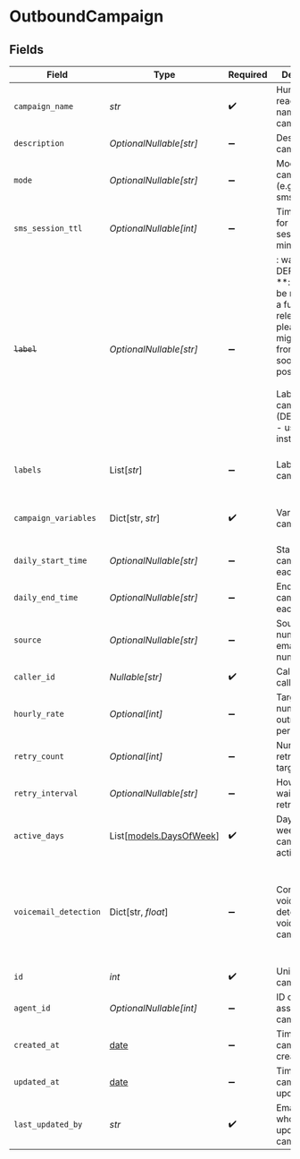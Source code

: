 # OutboundCampaign


## Fields

| Field                                                                                                                                                                                   | Type                                                                                                                                                                                    | Required                                                                                                                                                                                | Description                                                                                                                                                                             | Example                                                                                                                                                                                 |
| --------------------------------------------------------------------------------------------------------------------------------------------------------------------------------------- | --------------------------------------------------------------------------------------------------------------------------------------------------------------------------------------- | --------------------------------------------------------------------------------------------------------------------------------------------------------------------------------------- | --------------------------------------------------------------------------------------------------------------------------------------------------------------------------------------- | --------------------------------------------------------------------------------------------------------------------------------------------------------------------------------------- |
| `campaign_name`                                                                                                                                                                         | *str*                                                                                                                                                                                   | :heavy_check_mark:                                                                                                                                                                      | Human readable name of campaign                                                                                                                                                         | Outbound Campaign 1                                                                                                                                                                     |
| `description`                                                                                                                                                                           | *OptionalNullable[str]*                                                                                                                                                                 | :heavy_minus_sign:                                                                                                                                                                      | Description of campaign                                                                                                                                                                 | This is a test campaign                                                                                                                                                                 |
| `mode`                                                                                                                                                                                  | *OptionalNullable[str]*                                                                                                                                                                 | :heavy_minus_sign:                                                                                                                                                                      | Mode of the campaign (e.g. voice, sms)                                                                                                                                                  | voice                                                                                                                                                                                   |
| `sms_session_ttl`                                                                                                                                                                       | *OptionalNullable[int]*                                                                                                                                                                 | :heavy_minus_sign:                                                                                                                                                                      | Time to live for SMS session in minutes                                                                                                                                                 | 720                                                                                                                                                                                     |
| ~~`label`~~                                                                                                                                                                             | *OptionalNullable[str]*                                                                                                                                                                 | :heavy_minus_sign:                                                                                                                                                                      | : warning: ** DEPRECATED **: This will be removed in a future release, please migrate away from it as soon as possible.<br/><br/>Label for campaign (DEPRECATED - use labels instead)   | test                                                                                                                                                                                    |
| `labels`                                                                                                                                                                                | List[*str*]                                                                                                                                                                             | :heavy_minus_sign:                                                                                                                                                                      | Labels for campaign                                                                                                                                                                     | [<br/>"test",<br/>"demo"<br/>]                                                                                                                                                          |
| `campaign_variables`                                                                                                                                                                    | Dict[str, *str*]                                                                                                                                                                        | :heavy_check_mark:                                                                                                                                                                      | Variables for campaign                                                                                                                                                                  | {<br/>"key": "value",<br/>"key2": "value2"<br/>}                                                                                                                                        |
| `daily_start_time`                                                                                                                                                                      | *OptionalNullable[str]*                                                                                                                                                                 | :heavy_minus_sign:                                                                                                                                                                      | Start time of campaign each day                                                                                                                                                         | 09:00:00                                                                                                                                                                                |
| `daily_end_time`                                                                                                                                                                        | *OptionalNullable[str]*                                                                                                                                                                 | :heavy_minus_sign:                                                                                                                                                                      | End time of campaign each day                                                                                                                                                           | 17:00:00                                                                                                                                                                                |
| `source`                                                                                                                                                                                | *OptionalNullable[str]*                                                                                                                                                                 | :heavy_minus_sign:                                                                                                                                                                      | Source phone number, email, or SMS number                                                                                                                                               | +19032900844                                                                                                                                                                            |
| `caller_id`                                                                                                                                                                             | *Nullable[str]*                                                                                                                                                                         | :heavy_check_mark:                                                                                                                                                                      | Caller ID for call                                                                                                                                                                      | 19995551234                                                                                                                                                                             |
| `hourly_rate`                                                                                                                                                                           | *Optional[int]*                                                                                                                                                                         | :heavy_minus_sign:                                                                                                                                                                      | Target number of outreach calls per hour                                                                                                                                                | 25                                                                                                                                                                                      |
| `retry_count`                                                                                                                                                                           | *Optional[int]*                                                                                                                                                                         | :heavy_minus_sign:                                                                                                                                                                      | Number of retries per target                                                                                                                                                            | 1                                                                                                                                                                                       |
| `retry_interval`                                                                                                                                                                        | *OptionalNullable[str]*                                                                                                                                                                 | :heavy_minus_sign:                                                                                                                                                                      | How long to wait before retrying                                                                                                                                                        | 30m                                                                                                                                                                                     |
| `active_days`                                                                                                                                                                           | List[[models.DaysOfWeek](../models/daysofweek.md)]                                                                                                                                      | :heavy_check_mark:                                                                                                                                                                      | Days of the week when campaign is active                                                                                                                                                | ["mon", "tue", "wed", "thu", "fri"]                                                                                                                                                     |
| `voicemail_detection`                                                                                                                                                                   | Dict[str, *float*]                                                                                                                                                                      | :heavy_minus_sign:                                                                                                                                                                      | Config for voicemail detection for voice campaigns                                                                                                                                      | {<br/>"voicemail_detection_overall_timeout": 30,<br/>"voicemail_detection_post_speech_timeout": 1.2,<br/>"voicemail_detection_pre_speech_timeout": 5,<br/>"voicemail_detection_speech_threshold": 2.4<br/>} |
| `id`                                                                                                                                                                                    | *int*                                                                                                                                                                                   | :heavy_check_mark:                                                                                                                                                                      | Unique ID for campaign                                                                                                                                                                  | 1                                                                                                                                                                                       |
| `agent_id`                                                                                                                                                                              | *OptionalNullable[int]*                                                                                                                                                                 | :heavy_minus_sign:                                                                                                                                                                      | ID of agent assigned to campaign                                                                                                                                                        | agent_id                                                                                                                                                                                |
| `created_at`                                                                                                                                                                            | [date](https://docs.python.org/3/library/datetime.html#date-objects)                                                                                                                    | :heavy_minus_sign:                                                                                                                                                                      | Timestamp of campaign creation                                                                                                                                                          | 2025-10-09T00:00:00Z                                                                                                                                                                    |
| `updated_at`                                                                                                                                                                            | [date](https://docs.python.org/3/library/datetime.html#date-objects)                                                                                                                    | :heavy_minus_sign:                                                                                                                                                                      | Timestamp of campaign update                                                                                                                                                            | 2025-10-09T00:00:00Z                                                                                                                                                                    |
| `last_updated_by`                                                                                                                                                                       | *str*                                                                                                                                                                                   | :heavy_check_mark:                                                                                                                                                                      | Email of user who last updated campaign                                                                                                                                                 | user@email.com                                                                                                                                                                          |
